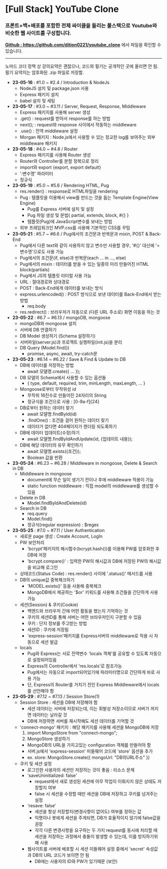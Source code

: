 # [Full Stack] YouTube Clone

### 프론트+백+배포를 포함한 전체 싸이클을 돌리는 풀스택으로 Youtube와 비슷한 웹 사이트를 구성합니다.

**<a href="https://github.com/dition0221/youtube_clone" target="_blank">Github : https://github.com/dition0221/youtube_clone</a>** 에서 파일을 확인할 수 있습니다.

---

노마드 코더 정책 상 강의요약은 괜찮으나, 코드와 필기는 공개적인 곳에 올리면 안 됨.  
필기 요약지는 암호화된 .zip 파일로 저장함.

- **23-05-16** : #1.0 ~ #2.4 / Introduction & NodeJs
  - NodeJS 설치 및 package.json 사용
  - Express 패키지 설치
  - babel 설치 및 세팅
- **23-05-17** : #3.0 ~ #3.11 / Server, Request, Response, Middleware
  - Express 패키지를 사용해 server 생성
  - .get() : request를 받아서 response를 하는 방법
  - next(); : request와 response 사이에서 작동하는 middleware
  - .use() : 전역 middleware 설정
  - Morgan 패키지 : Node.js에서 사용할 수 있는 정교한 log를 보여주는 외부 middleware 패키지
- **23-05-18** : #4.0 ~ #4.8 / Router
  - Express 패키지를 사용해 Router 생성
  - Router와 Controller를 분할 정복으로 정리
  - import와 export {export, export default}
  - ':변수명' 파라미터
  - 정규식
- **23-05-19** : #5.0 ~ #5.6 / Rendering HTML, Pug
  - res.render() : response로 HTML파일을 rendering
  - Pug : 템플릿을 이용해서 view를 만드는 것을 돕는 Template Engine(View Engine)
    - Pug를 Express 서버에 설치 및 설정
    - Pug 파일 생성 및 문법{ partial, extends, block, #{} }
    - 템플릿(Pug)에 JavaScript변수를 보내는 방법
  - 외부 프레임워크인 MVP.css를 사용해 기본적인 CSS를 꾸밈
- **23-05-21** : #5.7 ~ #6.6 / Pug에서의 조건문과 반복문과 mixin, POST & Back-End
  - Pug에서 다른 text와 같이 사용하지 않고 변수만 사용할 경우, '#{}' 대신에 '=변수명'으로도 사용 가능
  - Pug에서의 조건문(if, else)과 반복문(each ... in ..., else)
  - Pug에서의 mixin : 데이터를 받을 수 있는 일종의 미리 만들어진 HTML block(partials)
  - Pug에서 JS의 템플릿 리터럴 사용 가능
  - URL : 절대경로와 상대경로
  - POST : Back-End에게 데이터를 보내는 방식
  - express.urlencoded() : POST 방식으로 보낸 데이터를 Back-End에서 받는 방법
    - req.body
  - res.redirect() : 브라우저가 자동으로 (다른 URL 주소로) 화면 이동을 하는 것
- **23-05-22** : #6.7 ~ #6.13 / mongoDB, mongoose
  - mongoDB와 mongoose 설치
  - 서버에 DB 연결하기
  - DB Model 생성하기 (Schema 설정하기)
  - 서버파일(server.js)과 프로젝트 실행파일(init.js)을 분리
  - DB Query (Model.find())
    - promise, async, await, try-catch문
- **23-05-23** : #6.14 ~ #6.22 / Save & Find & Update to DB
  - DB에 데이터를 저장하는 방법
    - await 모델명.create({ ... });
  - DB 모델의 Schema에서 사용할 수 있는 옵션들
    - { type, default, required, trim, minLength, maxLength, ... }
  - Mongoose로부터 무작위성 id
    - 무작위 16진수로 만들어진 24자리의 String
    - 정규식을 조건으로 사용 : [0-9a-f]{24}
  - DB로부터 원하는 데이터 찾기
    - await 모델명.findById(id)
    - .findOne() : 조건을 걸어 원하는 데이터 찾기
    - 데이터가 없다면 404페이지가 렌더링 되도록하기
  - DB에 데이터 업데이트(수정)하기
    - await 모델명.findByIdAndUpdate(id, {업데이트 내용});
  - DB에 해당 데이터의 유무 확인하기
    - await 모델명.exists({조건});
    - Boolean 값을 반환
- **23-05-24** : #6.23 ~ #6.28 / Middleware in mongoose, Delete & Search in DB
  - Middleware in mongoose
    - document에 무슨 일이 생기기 전이나 후에 middleware 적용이 가능
    - static function middleware : 직접 model의 middleware를 생성할 수 있음
  - Delete in DB
    - Model.findByIdAndDelete(id)
  - Search in DB
    - req.query
    - Model.find()
    - 정규식(regular expression) : $regex
- **23-05-25** : #7.0 ~ #7.11 / User Authentication
  - 새로운 page 생성 : Create Account, LogIn
  - PW 보안처리
    - 'bcrypt'패키지의 해시함수(bcrypt.hash())를 이용해 PW를 암호화한 후 DB에 저장
    - 'bcrypt.compare()' : 입력한 PW의 해시값과 DB에 저장된 PW의 해시값을 비교해 로그인
  - 상태코드(Status Code) : res.render() 사이에 '.status()' 메서드를 사용
  - DB의 unique값 중복체크하기
    - 'MODEL.exists()' 등을 사용해 중복체크
    - MongoDB에서 제공하는 '$or' 키워드를 사용해 조건들을 간단하게 사용 가능
  - 세션(Session) & 쿠키(Cookie)
    - 백엔드와 브라우저 간에 어떤 활동을 했는지 기억하는 것
    - 쿠키의 세션ID를 통해 서버는 어떤 브라우저인지 구분할 수 있음
    - 쿠키 : 단지 정보를 주고받는 방법
    - 세션ID : 쿠키에 저장됨
    - 'express-session'패키지를 Express서버의 middleware로 적용 시 자동으로 세션 발급
  - locals
    - Pug와 Express는 서로 전역변수 'locals 객체'를 공유할 수 있도록 자동으로 설정되어있음
    - Express의 Controller에서 'res.locals'로 참조가능
    - Pug에서는 자동으로 import되어있기에 파라미터명으로 간단하게 바로 사용 가능
    - 단, Express의 Router를 거치기 전인 Express Middleware에서 locals를 선언해야 함
- **23-05-29** : #7.12 ~ #7.13 / Session Store(1)
  - Session Store : 세션을 DB에 저장해야 함
    - 세션 데이터는 서버에 저장되는데, 이는 휘발성 저장소이므로 서버가 꺼지면 데이터는 날라갈 것
    - DB에 저장하면 서버를 재시작해도 세션 데이터를 기억할 것
  - 'connect-mongo' 패키지 : 해당 패키지를 사용해 세션을 MongoDB에 저장
    1. import MongoStore from "connect-mongo";
    2. MongoStore 생성하기
    - MongoDB의 URL을 가지고있는 configuration 객체를 만들어야 함
    - 서버.js에서 'express-session' 미들웨어 코드에 'store' 옵션을 추가
    - ex. store: MongoStore.create({ mongoUrl: "DB의URL주소" })
  - 쿠키 및 세션 설정
    - 로그인한 사용자의 세션만 저장하는 것이 좋음 : 리소스 문제
    - 'saveUninitialized: false'
      - request에서 새로 생성된 세션에 아무 작업이 이뤄지지 않은 상태도 저장할지 여부
      - false 시 세션을 수정할 때만 세션을 DB에 저장하고 쿠키를 넘겨주는 설정
    - 'resave: false'
      - 세션을 항상 저장할지(변경사항이 없어도) 여부를 정하는 값
      - 익명이나 봇에게 세션을 주게되면, DB가 효율적이지 않기에 false값을 권장
      - 각각 다른 변경사항을 요구하는 두 가지 request를 동시에 처리할 때 세션을 저장하는 과정에서 충돌이 발생할 수 있는데, 이를 방지하기위해 사용
    - 웹사이트를 서버에 배포할 시 세션 미들웨어 설정 중에서 'secret' 속성값과 DB의 URL 코드가 보이면 안 됨
      - DB에는 사용자의 ID와 PW가 있기때문 (보안)
